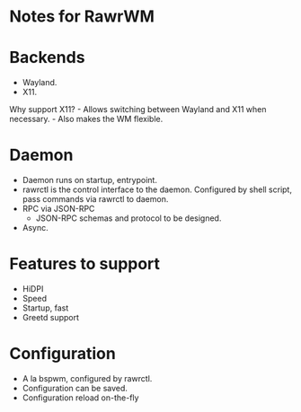 Notes for RawrWM
================

# Backends

- Wayland.
- X11.

Why support X11?
    - Allows switching between Wayland and X11 when necessary.
    - Also makes the WM flexible.

# Daemon

- Daemon runs on startup, entrypoint.
- rawrctl is the control interface to the daemon. Configured by shell script, pass
commands via rawrctl to daemon.
- RPC via JSON-RPC
    - JSON-RPC schemas and protocol to be designed.
- Async.

# Features to support

- HiDPI
- Speed
- Startup, fast
- Greetd support

# Configuration

- A la bspwm, configured by rawrctl.
- Configuration can be saved.
- Configuration reload on-the-fly
